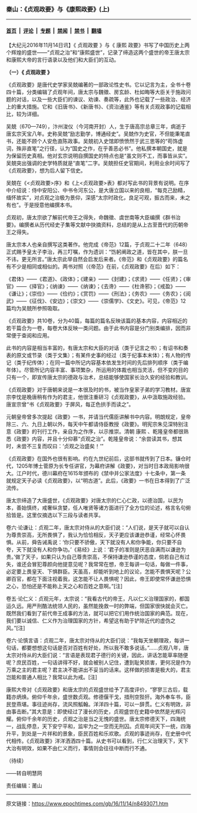 ### 秦山：《贞观政要》与《康熙政要》(上)

---

#### [首页](../../../..?n8493071) &nbsp;|&nbsp; [评论](../../../../../epoch-comment?n8493071) &nbsp;|&nbsp; [专题](../../../../../epoch-special?n8493071) &nbsp;|&nbsp; [禁闻](../../../../../epoch-news?n8493071) &nbsp;|&nbsp; [禁书](../../../../../books?n8493071) &nbsp;|&nbsp; [翻墙](https://github.com/gfw-breaker/nogfw/blob/master/README.md?n8493071)


<div class="post_content" id="artbody" itemprop="articleBody">
 <!-- article content begin -->
 <p>
  【大纪元2016年11月14日讯】《
  <ok href="https://www.epochtimes.com/gb/tag/%E8%B4%9E%E8%A7%82%E6%94%BF%E8%A6%81.html">
   贞观政要
  </ok>
  》与《
  <ok href="https://www.epochtimes.com/gb/tag/%E5%BA%B7%E7%86%99.html">
   康熙
  </ok>
  政要》书写了中国历史上两个辉煌的盛世——“贞观之治”和“康熙盛世”，记录了缔造这两个盛世的帝王唐太宗和康熙大帝的言行语录以及他们和大臣们的互动。
 </p>
 <div id='\"ar_bArticleContent_OuterFrame\"'>
  <div class='\"ar_articleContent\"' id='\"ar_bArticleContent\"'>
   <p>
    <b>
     （一）《
     <ok href="https://www.epochtimes.com/gb/tag/%E8%B4%9E%E8%A7%82%E6%94%BF%E8%A6%81.html">
      贞观政要
     </ok>
     》
    </b>
   </p>
   <p>
    《贞观政要》是唐代史学家吴兢编著的一部政论性史书。它以记言为主，全书十卷四十篇，分类编辑了贞观年间，唐太宗与魏徵、房玄龄、杜如晦等大臣关于施政问题的对话，以及一些大臣们的谏议、劝谏、奏疏等，此外也记载了一些政治、经济上的重大措施。它和《旧唐书》、《新唐书》、《资治通鉴》等有关贞观政事的记载相比，较为详细。
   </p>
   <p>
    吴兢（670—749），汴州浚仪（今河南开封）人，生于唐高宗总章三年，病逝于唐玄宗天宝八年。史称吴兢“励志勤学，博通经史”。吴兢作为史官，不但能秉笔直书，还能不顾个人安危直陈政事。吴兢初入史馆即愤愤然于武三思等的“苟饰虚词，殊非直笔”之行径，认为“国史之作，在乎善恶必书”。他私撰本朝国史，就是为保留历史真相。他对玄宗说明自撰国史的特点也是“虽文则不工，而事皆从实”。吴兢突出强调的史学特质就是“直笔”二字。吴兢担任史官期间，利用业余时间写了《贞观政要》，想为后人留下信史。
   </p>
   <p>
    吴兢在《&lt;贞观政要&gt;序》和《上&lt;贞观政要&gt;表》都对写此书的背景有说明。在序中介绍说：侍中安阳公、中书令河东公，是大唐立国以来的良相，“每克己励精，缅怀故实”，对贞观之治极为景仰，深感“太宗时政化，良足可观，振古而来，未之有也”。于是授意他编撰本书。
   </p>
   <p>
    贞观初，唐太宗欲了解前代帝王之得失，命魏徵、虞世南等大臣编撰《群书治要》。编撰者从历代经史子集等文献中抉摘资料，总结的是从上古至晋代的历朝帝王之得失。
   </p>
   <p>
    唐太宗本人也亲自撰写这类著作。他完成《帝范》12篇，于贞观二十二年（648）正式赐予皇太子李治，再三叮嘱，作为遗训：“饬躬阐政之道，皆在其中，朕一旦不讳，更无所言。”唐太宗此举自然会启发后来者。《帝范》和《贞观政要》的篇名有不少是相同或相似的。两书对照（《帝范》在前，《贞观政要》在后）如下：
   </p>
   <p>
    《君体》——《君道》、《政体》；《建亲》——《封建》；《求贤》——《任贤》；《审官》——《择官》；《纳谏》——《纳谏》；《去谗》——《杜谗邪》；《戒盈》——《谦让》；《崇俭》——《俭约》；《赏罚》——《刑法》；《务农》——《务农》；《阅武》——《征伐》、《安边》；《崇文》——《崇儒学》、《文史》。可见，《帝范》12篇均为吴兢所参照吸取。
   </p>
   <p>
    《贞观政要》共10卷，分为40篇，每篇的篇名反映该篇的基本内容，内容相近的若干篇合为一卷，每卷大体反映一类问题。由于此书内容是分门别类编排，因而非常便于查阅和应用。
   </p>
   <p>
    此书的内容是相当丰富的，有唐太宗和大臣的对话（类于记言之书）；有诏书和奏表的原文或节录（类于文集）；有某件史事的经过（类于纪事本末体）；有人物的传记（类于纪传体）；在同一篇中所记内容基本依发生时间的先后排列顺序（类于编年体）。尽管所记内容丰富、事项繁杂，所运用的体裁也相当灵活，但不变的目的只有一个，即宣传唐太宗的德政与治术，总结能够使国家长治久安的经验和教训。
   </p>
   <p>
    《贞观政要》对于唐朝来说是一本很及时的书，被当作皇家子弟的学习教材。唐宣宗李忱是晚唐稍有作为的君主，他很注重研习《贞观政要》，从中汲取施政经验。唐宣宗曾“书《贞观政要》于屏风，每正色拱手而读之”。
   </p>
   <p>
    元朝皇帝曾多次提起《政要》一书，并请当代儒臣讲解书中内容。明朗规定，皇帝除三、六、九日上朝以外，每天中午都请侍臣教授《政要》。明宪宗朱见深特别注意《政要》的刊行工作，亲自为之作序，以示推崇。清朝
    <ok href="https://www.epochtimes.com/gb/tag/%E5%BA%B7%E7%86%99.html">
     康熙
    </ok>
    、乾隆皇帝都很熟悉《政要》内容，并且十分仰慕“贞观之治”。乾隆皇帝说：“余尝读其书，想其时，未尝不三复而叹曰：‘贞观之治盛矣！’”
   </p>
   <p>
    《贞观政要》在国外也很有影响。约在九世纪前后，这部书就传到了日本。镰仓时代，1205年博士菅原为长专任讲官，为幕府讲解《政要》，对当时日本政局影响很大。江户时代，德川幕府在1615年颁布的《禁中并公家法度》十七条中，第一条就规定天子必读《贞观政要》，以“明古道”。此后，《政要》一书在日本得到了广泛流传。
   </p>
   <p>
    唐太宗缔造了大唐盛世，《贞观政要》对唐太宗的仁心仁政，以德治国，以民为本，善始慎终，戒奢纵贪婪，任人唯贤等诸方面进行了全方位的论述，格言名句俯拾皆是。这里仅摘选以下三段与读者共享。
   </p>
   <p>
    卷六·论谦让：贞观二年，唐太宗对侍从的大臣们说：“人们说，是天子就可以自认为尊贵崇高，无所畏惧了，我认为恰恰相反，天子更应该谦逊恭谨，经常心怀畏惧。从前，舜告诫禹说：‘你只要不骄傲，天下就没有人和你争能，你只要不自夸，天下就没有人和你争功。’《易经》上说：‘君子的准则是厌恶自满而以谦逊为贵。’做了天子，如果只认为自己尊贵崇高，不保持谦逊恭谨的态度，倘若自己有过失，谁还会冒犯尊颜向他提意见呢？我常常在想，帝王每讲一句话，每做一件事，必定要上畏皇天、下惧群臣。天虽高，却能听到地上的议论，怎能不畏惧天呢？公卿百官，都在下面注视着我，这怎能不让人畏惧呢？因此，帝王即使常怀谦逊恐惧之心，恐怕还是不能称上天之心和百姓之意啊。”[注]
   </p>
   <p>
    卷五·论仁义：贞观元年，太宗说：“我看古代的帝王，凡以仁义治理国家的，都国运久远。用严刑酷法统领人民的，虽然能挽救一时的弊端，但国家很快就会灭亡。既然我们看到了前代帝王成事的方法，就可以把它们用作统治国家的典范。现在，我们要以诚信、仁义作为治理国家的方针，希望这有助于铲除近代的虚伪之风。”[注]
   </p>
   <p>
    卷六·论慎言语：贞观二年，唐太宗对侍从的大臣们说：“我每天坐朝理政，每讲一句话，都要想想这句话是否对百姓有好处，所以我不敢多说话。”……贞观八年，唐太宗对侍从的大臣们说：“言语是表现君子德行的关键，因此，讲话怎能草率随便呢？庶民百姓，一句话讲得不好，就会被别人记住，遭到耻笑损害，更何况是作为万乘之主的君主呢？君主决不能讲出不妥当的话来。这样做的损害是极大的，君主岂能和普通人相比？我常以此为戒。[注]
   </p>
   <p>
    康熙大帝对《贞观政要》和唐太宗的贞观盛世给予了高度评价，“寥寥三古后，载籍亦炳焕。俯仰千年余，盛世数贞观。修德偃干戈，措刑空狴犴。海外奉车书，臣民登燕堪。事往迹尚存，流风照觚翰。洋洋四十篇，可以一辞贯。仁义有明效，非由事击断。”其大意是：即使经过了漫长的历史，贞观盛世在史籍中依然是光辉闪耀。俯仰千余年的历史，贞观之治是当之无愧的盛世。唐太宗修德天下，四海统一，战乱停息，天下安宁平和，监牢为之一空而无刑囚。贞观年间天下一统，四海升平，到处是一片祥和的景象，臣民百姓和乐欢歌。贞观的事迹尚存，在史册中代代相传。《贞观政要》洋洋洒洒四十篇。从史书可以看到，行仁义治理天下，天下大治有明效，如果不由仁义而行，事情则会往往中断而行不通。
   </p>
   <p>
    （待续）
   </p>
   <p>
    ——转自明慧网
   </p>
  </div>
 </div>
 <div>
 </div>
 <div>
  责任编辑：莆山
 </div>
 <!-- article content end -->
 <div id="below_article_ad">
 </div>
</div>


---

原文链接：https://www.epochtimes.com/gb/16/11/14/n8493071.htm
